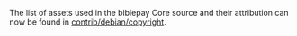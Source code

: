 The list of assets used in the biblepay Core source and their attribution can now be found in [contrib/debian/copyright](../contrib/debian/copyright).
